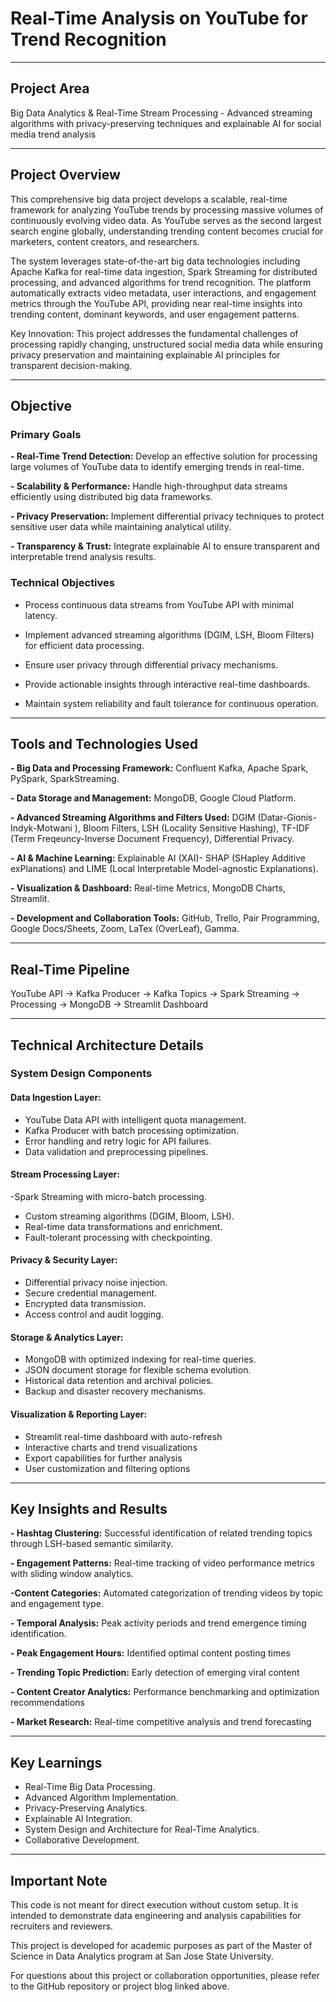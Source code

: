 # Real-Time Analysis on YouTube for Trend Recognition
______________________________________________________________________________________
## Project Area 
Big Data Analytics & Real-Time Stream Processing - Advanced streaming algorithms with privacy-preserving techniques and explainable AI for social media trend analysis
______________________________________________________________________________________
## Project Overview
This comprehensive big data project develops a scalable, real-time framework for analyzing YouTube trends by processing massive volumes of continuously evolving video data. As YouTube serves as the second largest search engine globally, understanding trending content becomes crucial for marketers, content creators, and researchers.

The system leverages state-of-the-art big data technologies including Apache Kafka for real-time data ingestion, Spark Streaming for distributed processing, and advanced algorithms for trend recognition. The platform automatically extracts video metadata, user interactions, and engagement metrics through the YouTube API, providing near real-time insights into trending content, dominant keywords, and user engagement patterns.

Key Innovation: This project addresses the fundamental challenges of processing rapidly changing, unstructured social media data while ensuring privacy preservation and maintaining explainable AI principles for transparent decision-making.
______________________________________________________________________________________
## Objective

### Primary Goals
**- Real-Time Trend Detection:** Develop an effective solution for processing large volumes of YouTube data to identify emerging trends in real-time.

**- Scalability & Performance:** Handle high-throughput data streams efficiently using distributed big data frameworks.

**- Privacy Preservation:** Implement differential privacy techniques to protect sensitive user data while maintaining analytical utility.

**- Transparency & Trust:** Integrate explainable AI to ensure transparent and interpretable trend analysis results.

### Technical Objectives
- Process continuous data streams from YouTube API with minimal latency.
  
- Implement advanced streaming algorithms (DGIM, LSH, Bloom Filters) for efficient data processing.
  
- Ensure user privacy through differential privacy mechanisms.
  
- Provide actionable insights through interactive real-time dashboards.
  
- Maintain system reliability and fault tolerance for continuous operation.
______________________________________________________________________________________
## Tools and Technologies Used
**- Big Data and Processing Framework:** Confluent Kafka, Apache Spark, PySpark, SparkStreaming.

**- Data Storage and Management:** MongoDB, Google Cloud Platform.

**- Advanced Streaming Algorithms and Filters Used:** DGIM (Datar-Gionis-Indyk-Motwani
), Bloom Filters, LSH (Locality Sensitive Hashing), TF-IDF (Term Freqeuncy-Inverse Document Frequency), Differential Privacy.

**- AI & Machine Learning:** Explainable AI (XAI)- SHAP (SHapley Additive exPlanations) and LIME (Local Interpretable Model-agnostic Explanations).

**- Visualization & Dashboard:** Real-time Metrics, MongoDB Charts, Streamlit.

**- Development and Collaboration Tools:** GitHub, Trello, Pair Programming, Google Docs/Sheets, Zoom, LaTex (OverLeaf), Gamma. 
______________________________________________________________________________________
## Real-Time Pipeline

YouTube API → Kafka Producer → Kafka Topics → Spark Streaming → Processing → MongoDB → Streamlit Dashboard
______________________________________________________________________________________

## Technical Architecture Details

### System Design Components
#### Data Ingestion Layer:
- YouTube Data API with intelligent quota management.
- Kafka Producer with batch processing optimization.
- Error handling and retry logic for API failures.
- Data validation and preprocessing pipelines.

#### Stream Processing Layer:
-Spark Streaming with micro-batch processing.
- Custom streaming algorithms (DGIM, Bloom, LSH).
- Real-time data transformations and enrichment.
- Fault-tolerant processing with checkpointing.

#### Privacy & Security Layer: 
- Differential privacy noise injection.
- Secure credential management.
- Encrypted data transmission.
- Access control and audit logging.

#### Storage & Analytics Layer:
- MongoDB with optimized indexing for real-time queries.
- JSON document storage for flexible schema evolution.
- Historical data retention and archival policies.
- Backup and disaster recovery mechanisms.

#### Visualization & Reporting Layer:
- Streamlit real-time dashboard with auto-refresh
- Interactive charts and trend visualizations
- Export capabilities for further analysis
- User customization and filtering options
_____________________________________________________________________________________
## Key Insights and Results

**- Hashtag Clustering:** Successful identification of related trending topics through LSH-based semantic similarity.

**- Engagement Patterns:** Real-time tracking of video performance metrics with sliding window analytics.

**-Content Categories:** Automated categorization of trending videos by topic and engagement type.

**- Temporal Analysis:** Peak activity periods and trend emergence timing identification.

**- Peak Engagement Hours:** Identified optimal content posting times

**- Trending Topic Prediction:** Early detection of emerging viral content

**- Content Creator Analytics:** Performance benchmarking and optimization recommendations

**- Market Research:** Real-time competitive analysis and trend forecasting
______________________________________________________________________________________
## Key Learnings
- Real-Time Big Data Processing.
- Advanced Algorithm Implementation.
- Privacy-Preserving Analytics.
- Explainable AI Integration.
- System Design and Architecture for Real-Time Analytics.
- Collaborative Development.
______________________________________________________________________________________
## Important Note
This code is not meant for direct execution without custom setup. It is intended to demonstrate data engineering and analysis capabilities for recruiters and reviewers.

This project is developed for academic purposes as part of the Master of Science in Data Analytics program at San Jose State University.

For questions about this project or collaboration opportunities, please refer to the GitHub repository or project blog linked above.

